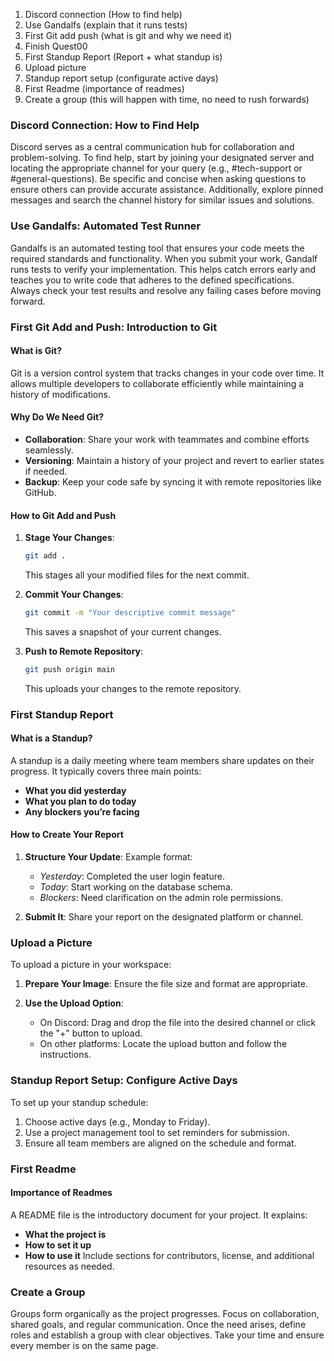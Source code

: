 1. Discord connection (How to find help)
2. Use Gandalfs (explain that it runs tests)
3. First Git add push (what is git and why we need it)
4. Finish Quest00
5. First Standup Report (Report + what standup is)
6. Upload picture
7. Standup report setup (configurate active days)
8. First Readme (importance of readmes)
9. Create a group (this will happen with time, no need to rush forwards)




### Discord Connection: How to Find Help
Discord serves as a central communication hub for collaboration and problem-solving. To find help, start by joining your designated server and locating the appropriate channel for your query (e.g., #tech-support or #general-questions). Be specific and concise when asking questions to ensure others can provide accurate assistance. Additionally, explore pinned messages and search the channel history for similar issues and solutions.

### Use Gandalfs: Automated Test Runner
Gandalfs is an automated testing tool that ensures your code meets the required standards and functionality. When you submit your work, Gandalf runs tests to verify your implementation. This helps catch errors early and teaches you to write code that adheres to the defined specifications. Always check your test results and resolve any failing cases before moving forward.

### First Git Add and Push: Introduction to Git
#### What is Git?
Git is a version control system that tracks changes in your code over time. It allows multiple developers to collaborate efficiently while maintaining a history of modifications.

#### Why Do We Need Git?
- **Collaboration**: Share your work with teammates and combine efforts seamlessly.
- **Versioning**: Maintain a history of your project and revert to earlier states if needed.
- **Backup**: Keep your code safe by syncing it with remote repositories like GitHub.

#### How to Git Add and Push
1. **Stage Your Changes**:
   ```bash
   git add .
   ```
   This stages all your modified files for the next commit.

2. **Commit Your Changes**:
   ```bash
   git commit -m "Your descriptive commit message"
   ```
   This saves a snapshot of your current changes.

3. **Push to Remote Repository**:
   ```bash
   git push origin main
   ```
   This uploads your changes to the remote repository.

### First Standup Report
#### What is a Standup?
A standup is a daily meeting where team members share updates on their progress. It typically covers three main points:
- **What you did yesterday**
- **What you plan to do today**
- **Any blockers you’re facing**

#### How to Create Your Report
1. **Structure Your Update**:
   Example format:
   - *Yesterday*: Completed the user login feature.
   - *Today*: Start working on the database schema.
   - *Blockers*: Need clarification on the admin role permissions.

2. **Submit It**:
   Share your report on the designated platform or channel.

### Upload a Picture
To upload a picture in your workspace:
1. **Prepare Your Image**:
   Ensure the file size and format are appropriate.

2. **Use the Upload Option**:
   - On Discord: Drag and drop the file into the desired channel or click the "+" button to upload.
   - On other platforms: Locate the upload button and follow the instructions.

### Standup Report Setup: Configure Active Days
To set up your standup schedule:
1. Choose active days (e.g., Monday to Friday).
2. Use a project management tool to set reminders for submission.
3. Ensure all team members are aligned on the schedule and format.

### First Readme
#### Importance of Readmes
A README file is the introductory document for your project. It explains:
- **What the project is**
- **How to set it up**
- **How to use it**
Include sections for contributors, license, and additional resources as needed.

### Create a Group
Groups form organically as the project progresses. Focus on collaboration, shared goals, and regular communication. Once the need arises, define roles and establish a group with clear objectives. Take your time and ensure every member is on the same page.
``` 

